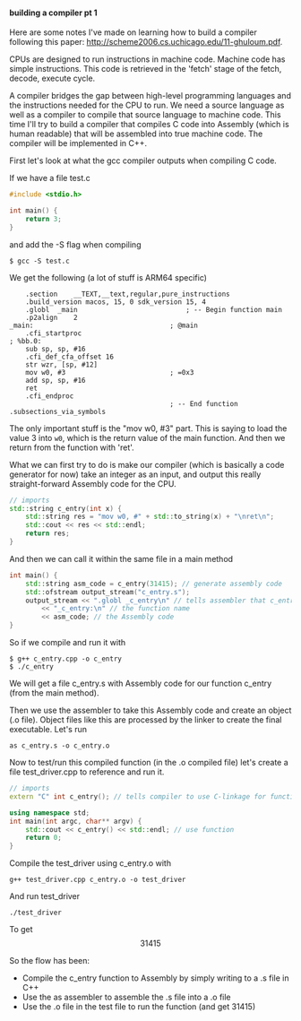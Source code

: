 #### building a compiler pt 1

Here are some notes I've made on learning how to build a compiler following this paper: http://scheme2006.cs.uchicago.edu/11-ghuloum.pdf.

CPUs are designed to run instructions in machine code.
Machine code has simple instructions.
This code is retrieved in the 'fetch' stage of the fetch, decode, execute cycle. 

A compiler bridges the gap between high-level programming languages and the instructions needed
for the CPU to run. We need a source language as well as a compiler to compile that source language to machine code. This time I'll try to build a compiler that compiles C code into Assembly (which is human readable) that will be assembled into true machine code. The compiler will be implemented in C++. 

First let's look at what the gcc compiler outputs when compiling C code. 

If we have a file test.c
```cpp
#include <stdio.h>

int main() {
    return 3; 
}
```

and add the -S flag when compiling 
```
$ gcc -S test.c
```

We get the following (a lot of stuff is ARM64 specific)
```
	.section	__TEXT,__text,regular,pure_instructions
	.build_version macos, 15, 0	sdk_version 15, 4
	.globl	_main                           ; -- Begin function main
	.p2align	2
_main:                                  ; @main
	.cfi_startproc
; %bb.0:
	sub	sp, sp, #16
	.cfi_def_cfa_offset 16
	str	wzr, [sp, #12]
	mov	w0, #3                          ; =0x3
	add	sp, sp, #16
	ret
	.cfi_endproc
                                        ; -- End function
.subsections_via_symbols
```

The only important stuff is the "mov w0, #3" part. This is saying to load the value 3 into `w0`, which is the return value of the main function. And then we return from the function with 'ret'.

What we can first try to do is make our compiler (which is basically a code generator for now) take an integer as an input, and output this really straight-forward Assembly code for the CPU.
```cpp
// imports
std::string c_entry(int x) {
    std::string res = "mov w0, #" + std::to_string(x) + "\nret\n";
    std::cout << res << std::endl;
    return res;
}
```

And then we can call it within the same file in a main method
```cpp
int main() {
    std::string asm_code = c_entry(31415); // generate assembly code 
    std::ofstream output_stream("c_entry.s");
    output_stream << ".globl _c_entry\n" // tells assembler that c_entry is global and visible to the linker
        << "_c_entry:\n" // the function name
        << asm_code; // the Assembly code
}
```

So if we compile and run it with
```
$ g++ c_entry.cpp -o c_entry
$ ./c_entry
```

We will get a file c_entry.s with Assembly code for our function c_entry (from the main method).

Then we use the assembler to take this Assembly code and create an object (.o file). Object files like this are processed by the linker to create the final executable. Let's run
```
as c_entry.s -o c_entry.o
```

Now to test/run this compiled function (in the .o compiled file) let's create a file test_driver.cpp to reference and run it.
```cpp
// imports
extern "C" int c_entry(); // tells compiler to use C-linkage for function in the .o file

using namespace std;
int main(int argc, char** argv) {
    std::cout << c_entry() << std::endl; // use function
    return 0;   
}
```

Compile the test_driver using c_entry.o with
```
g++ test_driver.cpp c_entry.o -o test_driver
```

And run test_driver
```
./test_driver
```

To get
$$\text{31415}$$

So the flow has been:
- Compile the c_entry function to Assembly by simply writing to a .s file in C++
- Use the as assembler to assemble the .s file into a .o file
- Use the .o file in the test file to run the function (and get 31415)


